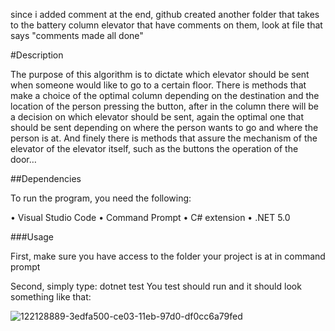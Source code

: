 since i added comment at the end, github created another folder that takes to the battery column elevator that have comments on them, look at file that says "comments made all done"

#Description

The purpose of this algorithm is to dictate which elevator should be sent when someone would like to go to a certain floor. There is methods that make a choice of the optimal column depending on the destination and the location of the person pressing the button, after in the column there will be a decision on which elevator should be sent, again the optimal one that should be sent depending on where the person wants to go and where the person is at. And finely there is methods that assure the mechanism of the elevator of the elevator itself, such as the buttons the operation of the door…

##Dependencies

To run the program, you need the following:

•	Visual Studio Code
•	Command Prompt
•	C# extension
•	.NET 5.0



###Usage


First, make sure you have access to the folder your project is at in command prompt


Second, simply type: dotnet test You test should run and it should look something like that:

![122128889-3edfa500-ce03-11eb-97d0-df0cc6a79fed](https://user-images.githubusercontent.com/91087010/138535994-e85f0192-9f22-44cf-a9f5-ce818035507c.png)

 

